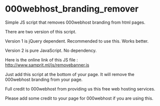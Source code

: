 # 000webhost_branding_remover
Simple JS script that removes 000webhost branding from html pages.


There are two version of this script.

Version 1 is jQuery dependent. Recommended to use this. Works better.

Version 2 is pure JavaScript. No dependency.

Here is the online link of this JS file : http://www.samprit.ml/js/removebanner.js

Just add this script at the bottom of your page. It will remove the 000webhost branding from your page.

Full credit to 000webhost from providing us this free web hosting services.

Please add some credit to your page for 000webhost if you are using this.
